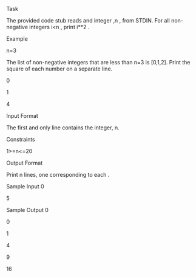 Task

The provided code stub reads and integer ,n , from STDIN. For all non-negative integers i<n , print i**2 .

Example

n=3

The list of non-negative integers that are less than n=3 is [0,1,2]. Print the square of each number on a separate line.

0

1

4

Input Format

The first and only line contains the integer, n.

Constraints

1>=n<=20

Output Format

Print n lines, one corresponding to each .

Sample Input 0

5

Sample Output 0

0

1

4

9

16
